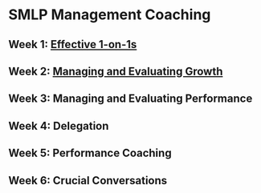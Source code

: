 # SMLP Management Coaching

## Week 1: [Effective 1-on-1s](/tech_sessions/cohorts/topics/effective-1-on-1s.md)
## Week 2: [Managing and Evaluating Growth](/tech_sessions/cohorts/topics/managing_growth.md)
## Week 3: Managing and Evaluating Performance
## Week 4: Delegation
## Week 5: Performance Coaching
## Week 6: Crucial Conversations
